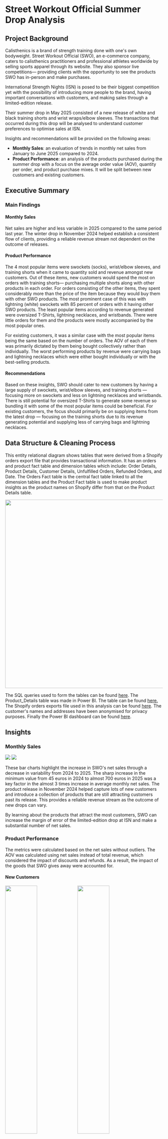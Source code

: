 # Street Workout Official Summer Drop Analysis

## Project Background
<p>Calisthenics is a brand of strength training done with one's own bodyweight. Street Workout Official (SWO), an e-commerce company, caters to calisthenics practitioners and professional athletes worldwide by selling sports apparel through its website. They also sponsor live competitions— providing clients with the opportunity to see the products SWO has in-person and make purchases.</p>

<p>International Strength Nights (ISN) is posed to be their biggest competition yet with the possibility of introducing more people to the brand, having important conversations with customers, and making sales through a limited-edition release.</p>

<p>Their summer drop in May 2025 consisted of a new release of white and black training shorts and wrist wraps/elbow sleeves. The transactions that occurred during this drop will be analysed to understand customer preferences to optimise sales at ISN.</p>


Insights and recommendations will be provided on the following areas:
- **Monthly Sales**: an evaluation of trends in monthly net sales from January to June 2025 compared to 2024.
- **Product Performance**: an analysis of the products purchased during the summer drop with a focus on the average order value (AOV), quantity per order, and product purchase mixes. It will be split between new customers and existing customers.


## Executive Summary

### Main Findings
#### Monthly Sales
Net sales are higher and less variable in 2025 compared to the same period last year. The winter drop in November 2024 helped establish a consistent flow of clients, providing a reliable revenue stream not dependent on the outcome of releases.

#### Product Performance
<p>The 4 most popular items were swockets (socks), wrist/elbow sleeves, and training shorts when it came to quantity sold and revenue amongst new customers. Out of these items, new customers would spend the most on orders with training shorts— purchasing multiple shorts along with other products in each order. For orders consisting of the other items, they spent considerably more than the price of the item because they would buy them with other SWO products. The most prominent case of this was with lightning (white) swockets with 85 percent of orders with it having other SWO products. The least popular items according to revenue generated were oversized T-Shirts, lightning necklaces, and wristbands. There were little orders for them and the products were mostly accompanied by the most popular ones.</p>

<p>For existing customers, it was a similar case with the most popular items being the same based on the number of orders. The AOV of each of them was primarily dictated by them being bought collectively rather than individually. The worst performing products by revenue were carrying bags and lightning necklaces which were either bought individually or with the best-selling products.</p>

#### Recommendations
<p>Based on these insights, SWO should cater to new customers by having a large supply of swockets, wrist/elbow sleeves, and training shorts — focusing more on swockets and less on lightning necklaces and wristbands. There is still potential for oversized T-Shirts to generate some revenue so bundling it with some of the most popular items could be beneficial. For existing customers, the focus should primarily be on supplying items from the latest drop — focusing on the training shorts due to its revenue generating potential and supplying less of carrying bags and lightning necklaces.</p>

## Data Structure & Cleaning Process
<p>This entity relational diagram shows tables that were derived from a Shopify orders export file that provides transactional information. It has an orders and product fact table and dimension tables which include: Order Details, Product Details, Customer Details, Unfulfilled Orders, Refunded Orders, and Date. The Orders Fact table is the central fact table linked to all the dimension tables and the Product Fact table is used to make product insights as the product names on Shopify differ from that on the Product Details table.</p>
<img src = "SWO ERD.png" width = 600 height = 600>

<p>The SQL queries used to form the tables can be found <a href = "Data-Cleaning-Procedure/SQL_Queries">here</a>. The Product_Details table was made in Power BI. The table can be found <a href = "Data-Cleaning-Procedure/Product_Details.csv">here.</a> The Shopify orders exports file used in this analysis can be found <a href = "Data-Cleaning-Procedure/orders_export_1.csv">here</a>. The customer's names and addresses have been anonymised for privacy purposes. Finally the Power BI dashboard can be found <a href = "Data-Cleaning-Procedure/ISN preparation analysis_portfolio.pbix">here</a>.</p>

## Insights
### Monthly Sales
<img src = "Charts/Monthly_Net_Sales2024.png">
<img src = "Charts/Monthly_Net_Sales2025.png">
<p>These bar charts highlight the increase in SWO's net sales through a decrease in variability from 2024 to 2025. The sharp increase in the minimum value from 45 euros in 2024 to almost 700 euros in 2025 was a key factor in the almost 3 times increase in average monthly net sales. The product release in November 2024 helped capture lots of new customers and introduce a collection of products that are still attracting customers past its release. This provides a reliable revenue stream as the outcome of new drops can vary.</p>

<p>By learning about the products that attract the most customers, SWO can increase the margin of error of the limited-edition drop at ISN and make a substantial number of net sales.</p>

### Product Performance
<p>The metrics were calculated based on the net sales without outliers. The AOV was calculated using net sales instead of total revenue, which considered the impact of discounts and refunds. As a result, the impact of the goods that SWO gives away were accounted for.</p>

#### New Customers
<p>
 <img src = "Charts/Quantity_Sold_New_Customers_Best_Products.png" style="width:45%; height:auto;">
 <img src = "Charts/Quantity_Sold_New_Customers_Worst_Products.png" style="width:45%; height:auto;">
</p>
<p>
 <img src = "Charts/Total_Revenue_New_Customers_Best_Products.png" style="width:45%; height:auto;">
 <img src = "Charts/Total_Revenue_New_Customers_Worst_Products.png" style="width:45%; height:auto;">
</p>

<p>The most popular items by both the quantity sold and revenue were Swockets, wrist/elbow sleeves and training shorts. Those 4 items made for around 90 percent of total revenue and quantity. Darkness and lightning swockets, SWO's first products, are still attracting new customers, but the new training shorts are also playing a role in bringing them in.</p>

<p>The worst performing products by revenue were wristbands, necklaces and oversized T-Shirts. However, by quantity, they were rashguards, necklaces, and oversized T-shirts. The inclusion of the rashguard is interesting as it generated the most revenue during the winter drop. This underscores the impact of seasonal fluctuations in  demand. Considering the revenue generating potential of rashguards, only wristbands, necklaces and oversized T-Shirts will be covered.</p>

<p>Here are some notes on the different products. It is assumed that products that were primarily bought with other products were not demanded specifically compared to products that were more frequently bought by themselves.</p>

- **Training Shorts**: orders with this product had the highest AOV of over 80 euros. The price of the item is the highest at 45 euros, positively skewing the AOV, but despite that, customers purchased more than just that item with around 70 percent of orders consisting of other items. A few of them bought multiple shorts as out of the 16 orders for the item, 6 of those consisted of both black and white shorts.
- **Swockets**: orders with lightning and darkness swockets had an AOV of almost 65 and 55 euros respectively. Lightning swockets were easily the best complementary item as almost 90 percent of orders with it contained other items. However, customers had the tendency to make more purchases of darkness swockets on their own with the proportion being the lowest of the most popular items at 60 percent. As a result, the AOV for darkness swockets was primarily dictated by customers buying it in multiples with there being 5 orders consisting of multiple darkness swockets and only 1 for lightning ones.
- **Wrist/Elbow sleeves**: orders with this product had an AOV of over 60 euros. The AOV was that high because people bought other items with it as 60 percent of orders for it came with other products and the quantity per order was a little higher than 1.
-	**Oversized T-Shirt**: there was only one order for it which consisted of multiple T-Shirts. The shirts were accompanied by swockets, new shorts, and wrist wraps— the 3 most popular items.
-	**Wristbands**: there were two orders for this item. One of them consisted of one wristband with lightning and darkness swockets, wrist/elbow sleeves, and shorts. The other one contained 3 wrist bands and darkness swockets.
-	**Necklaces**: there was only one order made for just that product, which generated under 25 euros— the lowest AOV out of all items ordered.

<p>In general, 45 out of 46 orders made by new customers contained one of the four most popular items discussed. Most of the orders with the least most popular items were accompanied by the best-selling items. Considering the lack of demand for these products, there is not much need for them.</p>

#### Existing Customers
<p>There were only 13 orders purchased by this customer segment, so the total orders metric was used to assess the popularity of certain items instead of the quantity sold.</p>

<p>
<img src = "Charts/Number_of_Orders_Existing_Customers_Best_Products.png" style="width:45%; height:auto;">
<img src = "Charts/Total_Revenue_Existing_Customers_Best_Products.png" style="width:45%; height:auto;">
</p>
<p>
<img src = "Charts/Number_of_Orders_Existing_Customers_Worst_Products.png" style="width:45%; height:auto;">
<img src = "Charts/Total_Revenue_Existing_Customers_Worst_Products.png" style="width:45%; height:auto;">
</p>

<p>The 4 most popular items based on the number of orders matched that of new customers. Training shorts dominated when it came to both the number of orders and revenue and it is evident, but not surprising, that the top 2 products were the newest ones. Out of the 8 customers who bought wrist/elbow sleeves or training shorts, 6 of those customers had previously bought Swockets. Observing the revenue, after training shorts, the items were in a similar range except lightning necklace and SWO carrying bag which were noticeably less.</p>


For all the products, the AOV was mostly affected by the fact that they were bought with other products rather than the quantity ordered. Here are some other details:

- **Training Shorts**: 4 out of 7 orders came with other items.
- **Wrist/Elbow sleeves**: 3 out of 4 orders came with other items and those orders consisted of the other 3 items (training shorts, darkness and lightning swockets).
- **Swockets**: resembling the pattern with new customers, lightning swockets was evidently a good complementary item with all orders for it coming with other items. With the quantity per order for darkness swockets being 1, the AOV is still higher than the price of 20 euros due to the order that came with another item.
- **Lightning Necklaces**: there was only one order for this product, which included swockets (lightning and darkness), oversized T-shirts, and training shorts (white and black).
- **Carrying Bags**: there was one order for only item. This customer had made multiple orders previously consisting of swockets.


Generally, 11 out of 13 orders contained at least one of training shorts, wrist/elbow sleeves and swockets. The least performing products by revenue were the carrying bag and lightning necklace which either came alone or with the best-selling products.




#### Potential Revenue Lift Estimation
Here is a scenario to demonstrate the potential revenue lift that could occur at ISN if there was a higher stock of the items that were analysed. There are 100 customers, but after orders by 60 of them, the supply of all items gets depleted. This estimates the potential revenue uplift if there was still enough supply to satisfy the potential demand for the 40 customers. Out of them, 30 are new customers and 10 are existing ones. The 'Proportion of Orders with Item' is the number of orders for that item during the summer drop divided by the total orders made by each customer group. The 'Potential Orders Missed' is based on the number of customers in each segment assuming they made purchases matching the proportion of orders. It is purposely rounded down to be more conservative with the future estimates. The AOV excluding product considers both the product price and the product's quantity per order. The 'Potential Revenue Lift' is based on the AOV derived from orders with that product. This scenario assumes that each customer is limited to one order.

These are the metrics for new customers based on the scenario. They are based on the 46 online orders placed by them during the summer drop.
| Metric                               | Training shorts  | Wrist/elbow sleeves | Darkness SWOCKETS | Lightning SWOCKETS | Oversized T-Shirts | Wristbands | Necklaces |
|--------------------------------------|------------------|---------------------|-------------------|-------------------|-------------------|-------------|-----------|
| Proportion of Orders with Item       | 34.78%           | 41.30%              | **43.48%**        | 32.61%            | 2.17%             | 4.35%      | 2.17%     |
| Potential Orders Missed              | 10               | 12                  | **13**            | 9                 | 0                 | 1          | 0         |
| Average Quantity Per Order           | 1.31             | 1.16                | 2.6               | **2.67**          | 2                 | 2          | 1         |
| Average Order Value                  | €93.76           | €76.98              | €69.24            | €81.24            | **€187.16**       | €75.38     | €22.39    |
| Only individual purchases?           | No               | No                  | No                | No                | No                | No         | Yes       |
| Price of Product                     | **€44.74**       | €22.40              | €22.34            | €22.34            | €39.14            | €4.42      | €19.60     |
| Average Order Value excluding product| €35.15 (-62.51%) | €51.00 (-33.74%)    | **€11.16 (-83.88%)**  | €21.59 (-73.42%)  | €108.88 (-41.83%) | €66.54 (-11.73%)   | N/A       |
| Potential Revenue Lift               | **€937.60**      | €923.76             | €900.12            | €731.16           | €0.00             | €75.38     | €0.00     |
| Potential Revenue Generated Individually | €586.09      | €311.81             | **€754.54**        | €536.83           | €0.00             | €8.84      | €0.00     |

Darkness swockets had the highest number of potential orders missed with 13 of the 30 orders due to the high number of online orders. Its AOV also had the greatest decline after its exclusion at nearly 85 percent and the highest revenue generated individually at over 750 euros. This indicates customers had the tendency to buy darkness swockets individually rather than collectively. Wristbands had the lowest decline of only 12 percent and only 9 euros of potential revenue generated from those customers. This highlights the lack of importance of wristbands when it comes to revenue generation on an order-to-order basis. Despite the average order value of oversized T-shirts being the highest, the low proportion of orders with the item meant the potential revenue lift was 0 as out of 30 people it is not likely to be ordered compared to the other items. When it came to potential revenue lift, the training shorts had the highest value at nearly 940 euros. This is not surprising considering its AOV and number of orders. Lightning swockets were ranked lower than darkness swockets, wrist/elbow sleeves and training shorts when it came to individual revenue generation at almost 540 euros. This highlights the lack of popularity when it comes to number of orders for it specifically despite the AOV being the 3rd highest.

These are the metrics for existing customers based on the scenario. They are based on the 13 orders placed by them during the summer drop.
| Metric                               | Training shorts      | Wrist/elbow sleeves | Darkness SWOCKETS | Lightning SWOCKETS | Necklaces | Carrying Bags |
|--------------------------------------|----------------------|---------------------|-------------------|---------------------|-------------------|--------|
| Proportion of Orders with Item       | **53.85%**           | 30.77%              | 23.08%            | 15.38%              | 7.69%             | 7.69%  |
| Potential Orders Missed              | **5**                | 3                   | 2                 | 1                   | 0                 | 0      |
| Average Quantity Per Order           | 1.14                 | 1                   | 1                 | **1.5**             | 1                 | 1      |
| Average Order Value                  | €72.68               | €60.42              | €39.76            | €162.62             | **€248.73**       | €16.79 |
| Only individual purchases?           | No                   | No                  | No                | No                  | No                | Yes    |
| Price of Product                     | **€44.74**           | €22.40              | €22.34            | €22.34              | €19.60            | €11.14 |
| Average Order Value excluding product| **€21.68 (-70.17%)** | €38.02 (-37.07%)    | €17.42 (-56.19%)  | €129.11 (-25.95%)   | €229.13 (7.88%)   | N/A    |
| Potential Revenue Lift               | **€363.40**          | €181.26             | €79.52            | €162.62             | €0.00             | €0.00  |
| Potential Revenue Generated Individually | **€255.02**      | €67.20              | €44.68            | €33.51              | €0.00             | €0.00  |

Due to the large demand by existing customers for the new training shorts during the summer drop, it had the greatest potential orders missed at 5 out of 10. As a result of its relatively high price and number of orders, it also had the largest AOV percent decrease, potential revenue lift, and potential revenue generated individually. With only 8 percent of orders online being for necklaces and carrying bags, they had a potential orders missed measure of 0. Out of the most popular items, lightning swockets had the lowest percent decrease in AOV at 26 percent and darkness swockets had the 2nd highest at 56 percent. This underscores the complementary nature of the lightning swockets and that customers still demand swockets darkness specifically. This might not be for the best for darkness swockets as with many existing customers already having swockets, the lack of demand for the product led to it having the lowest potential revenue lift out of those 4 items.

## Recommendations
In order to generate the most demand and increase sales, SWO would need to have swockets available to attract new customers. Many customers look out for darkness swockets specifically as indicated and some of them buy lightning swockets with other goods. SWO would need less necklaces, wristbands and carrying bags due to the lack of demand by both new and existing customers. Even though oversized T-Shirts were not popular with new customers, they could still be included in a bundle with darkness swockets and some of the most popular items due to its revenue generating potential. With the high likelihood that many people at ISN will be existing customers, there would need to be a larger share of shorts and wrist/elbow sleeves available.

